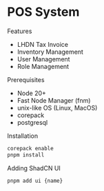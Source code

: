 # POS System

Features

- LHDN Tax Invoice
- Inventory Management
- User Management
- Role Management

Prerequisites

- Node 20+
- Fast Node Manager (fnm)
- unix-like OS (Linux, MacOS)
- corepack
- postgresql

Installation

```bash
corepack enable
pnpm install
```

Adding ShadCN UI

```bash
pnpm add ui {name}
```
